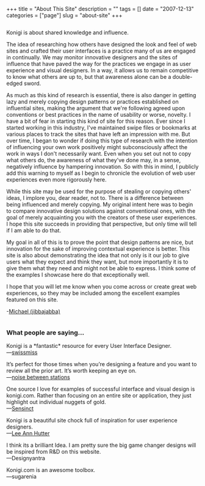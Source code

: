 +++
title = "About This Site"
description = ""
tags = []
date = "2007-12-13"
categories = ["page"]
slug = "about-site"
+++



  <div class="column span-18">
<p class="dek">Konigi is about shared knowledge and influence.</p>
<p>The idea of researching how others have designed the look and feel of web sites and crafted their user interfaces is a practice many of us are engaged in continually. We may monitor innovative designers and the sites of influence that have paved the way for the practices we engage in as user experience and visual designers. In a way, it allows us to remain competitive to know what others are up to, but that awareness alone can be a double-edged sword.</p>
<p>As much as this kind of research is essential, there is also danger in getting lazy and merely copying design patterns or practices established on influential sites, making the argument that we're following agreed upon conventions or best practices in the name of usability or worse, novelty. I have a bit of fear in starting this kind of site for this reason. Ever since I started working in this industry, I've maintained swipe files or bookmarks at various places to track the sites that have left an impression with me. But over time, I began to wonder if doing this type of research with the intention of influencing your own work positively might subconsciously affect the work in ways I don't necessarily want. Even when you set out not to copy what others do, the awareness of what they've done may, in a sense, negatively influence by hampering innovation. So with this in mind, I publicly add this warning to myself as I begin to chronicle the evolution of web user experiences even more rigorously here. </p>
<p>While this site may be used for the purpose of stealing or copying others' ideas, I implore you, dear reader, not to. There is a difference between being influenced and merely copying. My original intent here was to begin to compare innovative design solutions against conventional ones, with the goal of merely acquainting you with the creators of these user experiences. I hope this site succeeds in providing that perspective, but only time will tell if I am able to do that. </p>
<p>My goal in all of this is to prove the point that design patterns are nice, but innovation for the sake of improving contextual experience is better. This site is also about demonstrating the idea that not only is it our job to give users what they expect and think they want, but more importantly it is to give them what they need and might not be able to express. I think some of the examples I showcase here do that exceptionally well.</p>
<p>I hope that you will let me know when you come across or create great web experiences, so they may be included among the excellent examples featured on this site.</p>
<p>-<a href="../user/jibbajabba.html">Michael (jibbajabba)</a>
</div>
<div class="column span-5 last sidebar">
<h3>What people are saying...</h3>
<div class="t10">
<p>Konigi is a *fantastic* resource for every User Interface Designer.<br />
&#8212;<a href="http://swissmiss.typepad.com/weblog/2008/02/konigi.html">swissmiss</a></p>
<p>It’s perfect for those times when you’re designing a feature and you want to review all the prior art. It’s worth keeping an eye on.<br />
&#8212;<a href="http://noisebetweenstations.com/personal/weblogs/?p=2165">noise between stations</a></p>
<p>One source I love for examples of successful interface and visual design is konigi.com. Rather than focusing on an entire site or application, they just highlight out individual nuggets of gold.<br />
&#8212;<a href="http://sensinct.com/learning-by-example/">Sensinct</a></p>
<p>Konigi is a beautiful site chock full of inspiration for user experience designers.<br />
&#8212;<a href="http://hutterdesign.blogspot.com/2008/06/ux-inspiration-from-konigi.html">Lee Ann Hutter</a></p>
<p>I think its a brilliant Idea. I am pretty sure the big game changer designs will be inspired from R&amp;D on this website.<br />
&#8212;Designyantra</p>
<p>Konigi.com is an awesome toolbox.<br />
&#8212;sugarenia</p>
</div>
<!--
<div id="gsfn_list_widget">
  <a href="http://getsatisfaction.com/konigi" class="widget_title">Active customer service discussions</a>


  <div id="gsfn_content">Loading...</div>
  <div class="powered_by"><a href="http://getsatisfaction.com/"><img alt="Favicon" src="http://www.getsatisfaction.com/favicon.gif" style="vertical-align: middle;" /></a> <a href="http://getsatisfaction.com/" class="snap_noshot">Service and support by Satisfaction</a></div>
</div>
<script src="http://getsatisfaction.com/konigi/widgets/javascripts/2502/widgets.js" type="text/javascript"></script><script src="http://getsatisfaction.com/konigi/topics.widget?callback=gsfnTopicsCallback&amp;length=80&amp;limit=5&amp;sort=recently_active" type="text/javascript"></script>
--><!--
<div id="gsfn_list_widget">
  <a href="http://getsatisfaction.com/konigi" class="widget_title">Active customer service discussions</a>


  <div id="gsfn_content">Loading...</div>
  <div class="powered_by"><a href="http://getsatisfaction.com/"><img alt="Favicon" src="http://www.getsatisfaction.com/favicon.gif" style="vertical-align: middle;" /></a> <a href="http://getsatisfaction.com/" class="snap_noshot">Service and support by Satisfaction</a></div>
</div>
<script src="http://getsatisfaction.com/konigi/widgets/javascripts/2502/widgets.js" type="text/javascript"></script><script src="http://getsatisfaction.com/konigi/topics.widget?callback=gsfnTopicsCallback&amp;length=80&amp;limit=5&amp;sort=recently_active" type="text/javascript"></script>
--></div>
